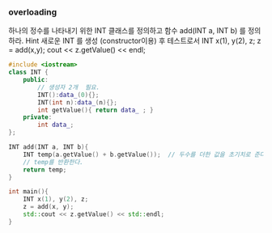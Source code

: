 ### overloading

하나의 정수를 나타내기 위한 INT 클래스를 정의하고 함수 add(INT a, INT b) 를 정의하라.
Hint  새로운 INT 를 생성 (constructor이용) 후 
테스트로서
INT x(1), y(2), z;
z = add(x,y);
cout << z.getValue() << endl; 

```c++
#include <iostream>
class INT {
	public:
		// 생성자 2개  필요.
		INT():data_(0){};
		INT(int n):data_(n){};
		int getValue(){ return data_ ; }
	private:
		int data_;
};

INT add(INT a, INT b){
	INT temp(a.getValue() + b.getValue());  // 두수를 더한 값을 초기치로 준다.
	// temp를 반환한다.
    return temp;
}

int main(){
	INT x(1), y(2), z;
	z = add(x, y);
	std::cout << z.getValue() << std::endl;
}
```

